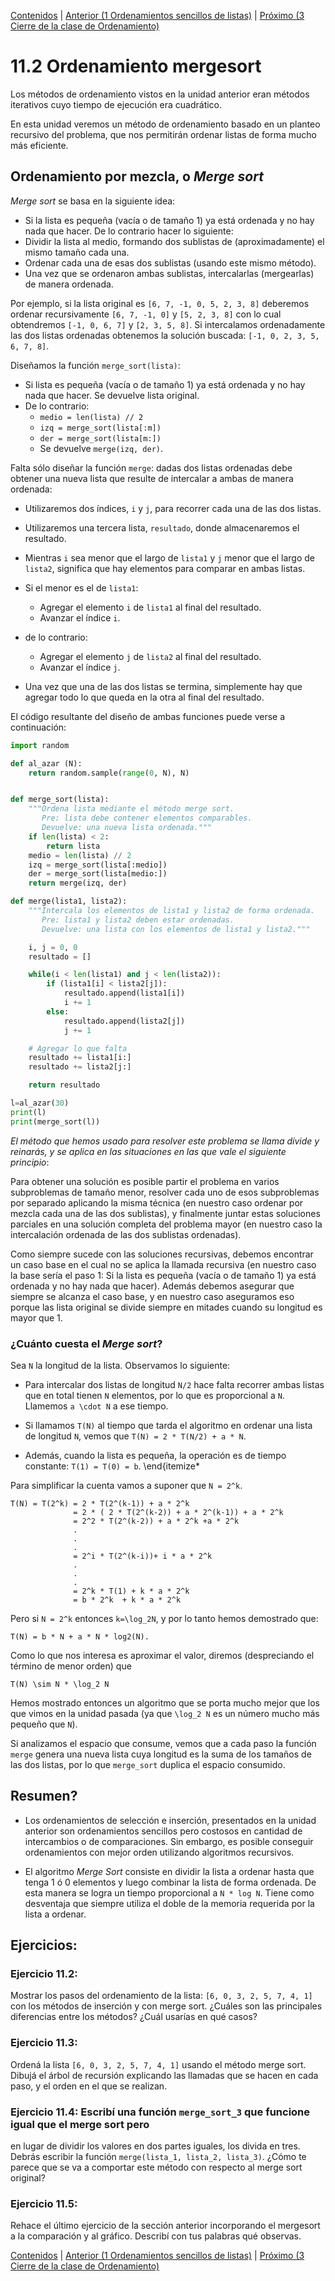 [Contenidos](../Contenidos.md) \| [Anterior (1 Ordenamientos sencillos de listas)](01_Ordenamiento_sencillo.md) \| [Próximo (3 Cierre de la clase de Ordenamiento)](03_Cierre.md)

# 11.2 Ordenamiento mergesort

Los métodos de ordenamiento vistos en la unidad anterior eran métodos
iterativos cuyo tiempo de ejecución era cuadrático.

En esta unidad veremos un método de ordenamiento basado
en un planteo recursivo del problema, que nos permitirán ordenar listas de forma mucho más eficiente.

## Ordenamiento por mezcla, o *Merge sort* 

*Merge sort* se basa en la siguiente idea:

* Si la lista es pequeña (vacía o de tamaño 1) ya está ordenada y
no hay nada que hacer. De lo contrario hacer lo siguiente:
* Dividir la lista al medio, formando dos sublistas de (aproximadamente) el
mismo tamaño cada una.
* Ordenar cada una de esas dos sublistas (usando
este mismo método).
* Una vez que se ordenaron ambas sublistas, intercalarlas (mergearlas)  de manera ordenada.

Por ejemplo, si la lista original es `[6, 7, -1, 0, 5, 2, 3, 8]`
deberemos ordenar recursivamente `[6, 7, -1, 0]` y
`[5, 2, 3, 8]` con lo cual obtendremos `[-1, 0, 6, 7]` y
`[2, 3, 5, 8]`.  Si intercalamos ordenadamente las dos listas
ordenadas obtenemos la solución buscada:
`[-1, 0, 2, 3, 5, 6, 7, 8]`.

Diseñamos la función `merge_sort(lista)`:

* Si lista es pequeña (vacía o de tamaño 1) ya está ordenada y
no hay nada que hacer. Se devuelve lista original.
* De lo contrario:
  * `medio = len(lista) // 2`
  * `izq = merge_sort(lista[:m])`
  * `der = merge_sort(lista[m:])`
  * Se devuelve `merge(izq, der)`.

Falta sólo diseñar la función `merge`: dadas dos listas ordenadas
debe obtener una nueva lista que resulte de intercalar a ambas de manera
ordenada:

* Utilizaremos dos índices, `i` y `j`, para recorrer
cada una de las dos listas.
* Utilizaremos una tercera lista, `resultado`, donde
almacenaremos el resultado.

* Mientras `i` sea menor que el largo de `lista1` y
`j` menor que el largo de `lista2`, significa que hay
elementos para comparar en ambas listas.

* Si el menor es el de `lista1`:
  * Agregar el elemento `i` de `lista1` al final del
resultado.
  * Avanzar el índice `i`.
* de lo contrario:
  * Agregar el elemento `j` de `lista2` al final del
resultado.
  * Avanzar el índice `j`.


* Una vez que una de las dos listas se termina, simplemente hay que
agregar todo lo que queda en la otra al final del resultado.

El código resultante del diseño de ambas funciones puede verse a continuación:

```python
import random

def al_azar (N):
    return random.sample(range(0, N), N)


def merge_sort(lista):
    """Ordena lista mediante el método merge sort.
       Pre: lista debe contener elementos comparables.
       Devuelve: una nueva lista ordenada."""
    if len(lista) < 2:
        return lista
    medio = len(lista) // 2
    izq = merge_sort(lista[:medio])
    der = merge_sort(lista[medio:])
    return merge(izq, der)

def merge(lista1, lista2):
    """Intercala los elementos de lista1 y lista2 de forma ordenada.
       Pre: lista1 y lista2 deben estar ordenadas.
       Devuelve: una lista con los elementos de lista1 y lista2."""

    i, j = 0, 0
    resultado = []

    while(i < len(lista1) and j < len(lista2)):
        if (lista1[i] < lista2[j]):
            resultado.append(lista1[i])
            i += 1
        else:
            resultado.append(lista2[j])
            j += 1

    # Agregar lo que falta
    resultado += lista1[i:]
    resultado += lista2[j:]

    return resultado

l=al_azar(30)
print(l)
print(merge_sort(l))
```

_El método que hemos usado para resolver este problema se llama *divide y reinarás*, y se aplica en las situaciones en las que vale el siguiente principio_:

Para obtener una solución es posible partir el problema en varios subproblemas
de tamaño menor, resolver cada uno de esos subproblemas por separado aplicando
la misma técnica (en nuestro caso ordenar por mezcla cada una de las dos
sublistas), y finalmente juntar estas soluciones parciales en una solución
completa del problema mayor (en nuestro caso la intercalación ordenada de las
dos sublistas ordenadas).

Como siempre sucede con las soluciones recursivas, debemos encontrar un caso
base en el cual no se aplica la llamada recursiva (en nuestro caso la base
sería el paso 1: Si la lista es pequeña (vacía o de tamaño 1) ya está ordenada
y no hay nada que hacer). Además debemos asegurar que siempre se alcanza el
caso base, y en nuestro caso aseguramos eso porque las lista original se divide
siempre en mitades cuando su longitud es mayor que 1.

### ¿Cuánto cuesta el *Merge sort*?

Sea `N` la longitud de la lista. Observamos lo siguiente:

* Para intercalar dos listas de longitud `N/2` hace falta recorrer
ambas listas que en total tienen `N` elementos, por lo que es proporcional
a `N`. Llamemos `a \cdot N` a ese tiempo.

* Si llamamos `T(N)` al tiempo que tarda el algoritmo en ordenar
una lista de longitud `N`, vemos que `T(N) = 2 * T(N/2) + a * N`.

* Además, cuando la lista es pequeña, la operación es de tiempo
constante: `T(1) = T(0) = b`.
\end{itemize*

Para simplificar la cuenta vamos a suponer que `N = 2^k`.


```
T(N) = T(2^k) = 2 * T(2^(k-1)) + a * 2^k 
              = 2 * ( 2 * T(2^(k-2)) + a * 2^(k-1)) + a * 2^k
              = 2^2 * T(2^(k-2)) + a * 2^k +a * 2^k
              .
              .
              .
              = 2^i * T(2^(k-i))+ i * a * 2^k
              .
              .
              .
              = 2^k * T(1) + k * a * 2^k
              = b * 2^k  + k * a * 2^k
```

Pero si `N = 2^k` entonces `k=\log_2N`, y por lo tanto hemos demostrado
que:

`T(N) = b * N + a * N * log2(N).`

Como lo que nos interesa es aproximar el valor, diremos (despreciando el
término de menor orden) que

`` T(N) \sim N * \log_2 N ``

Hemos mostrado entonces
un algoritmo que se porta mucho mejor que los que vimos en la unidad
pasada (ya que `\log_2 N` es un número mucho más pequeño que `N`).

Si analizamos el espacio que consume, vemos que a cada paso la función `merge`
genera una nueva lista cuya longitud es la suma de los tamaños de las dos
listas, por lo que `merge_sort` duplica el espacio consumido.

## Resumen?

* Los ordenamientos de selección e inserción, presentados en la unidad
anterior son ordenamientos sencillos pero costosos en cantidad de
intercambios o de comparaciones.  Sin embargo, es posible conseguir
ordenamientos con mejor orden utilizando algoritmos recursivos.

* El algoritmo *Merge Sort* consiste en dividir la lista a ordenar
hasta que tenga 1 ó 0 elementos y luego combinar la lista de forma ordenada.
De esta manera se logra un tiempo proporcional a `N * log N`.  Tiene como
desventaja que siempre utiliza el doble de la memoria requerida por la lista a
ordenar.

## Ejercicios:

### Ejercicio 11.2: 
Mostrar los pasos del ordenamiento de la lista: `[6, 0, 3, 2, 5, 7, 4, 1]` con los métodos de inserción y con merge sort. ¿Cuáles son las principales diferencias entre los métodos? ¿Cuál usarías en qué casos?

### Ejercicio 11.3: 
Ordená la lista `[6, 0, 3, 2, 5, 7, 4, 1]` usando el método merge sort. Dibujá el árbol de recursión explicando las llamadas que se hacen en cada paso, y el orden en el que se realizan.

### Ejercicio 11.4: Escribí una función `merge_sort_3` que funcione igual que el merge sort pero
en lugar de dividir los valores en dos partes iguales, los divida en tres. Debrás escribir la función `merge(lista_1, lista_2, lista_3)`. ¿Cómo te parece que se va a comportar este método con respecto al merge sort original?

### Ejercicio 11.5: 
Rehace el último ejercicio de la sección anterior incorporando el mergesort a la comparación y al gráfico. Describí con tus palabras qué observas.



[Contenidos](../Contenidos.md) \| [Anterior (1 Ordenamientos sencillos de listas)](01_Ordenamiento_sencillo.md) \| [Próximo (3 Cierre de la clase de Ordenamiento)](03_Cierre.md)

